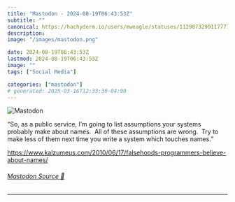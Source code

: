 ```yaml
---
title: "Mastodon - 2024-08-19T06:43:53Z"
subtitle: ""
canonical: https://hachyderm.io/users/mweagle/statuses/112987329911777726
description:
image: "/images/mastodon.png"

date: 2024-08-19T06:43:53Z
lastmod: 2024-08-19T06:43:53Z
image: ""
tags: ["Social Media"]

categories: ["mastodon"]
# generated: 2025-03-16T12:33:30-04:00
---
```

![Mastodon](/images/mastodon.png)

<p>“So, as a public service, I’m going to list assumptions your systems probably make about names.  All of these assumptions are wrong.  Try to make less of them next time you write a system which touches names.”</p><p><a href="https://www.kalzumeus.com/2010/06/17/falsehoods-programmers-believe-about-names/" target="_blank" rel="nofollow noopener noreferrer" translate="no"><span class="invisible">https://www.</span><span class="ellipsis">kalzumeus.com/2010/06/17/false</span><span class="invisible">hoods-programmers-believe-about-names/</span></a></p>


###### [Mastodon Source 🐘](https://hachyderm.io/@mweagle/112987329911777726)

___

